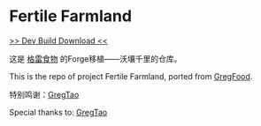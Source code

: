 # Fertile Farmland

[>> Dev Build Download <<](https://github.com/welancraft/fertile-farmland/actions)


这是 [格雷食物](https://modrinth.com/mod/gregfood) 的Forge移植——沃壤千里的仓库。

This is the repo of project Fertile Farmland, ported from [GregFood](https://modrinth.com/mod/gregfood).

特别鸣谢：[GregTao](https://github.com/GregTaoo)

Special thanks to: [GregTao](https://github.com/GregTaoo)